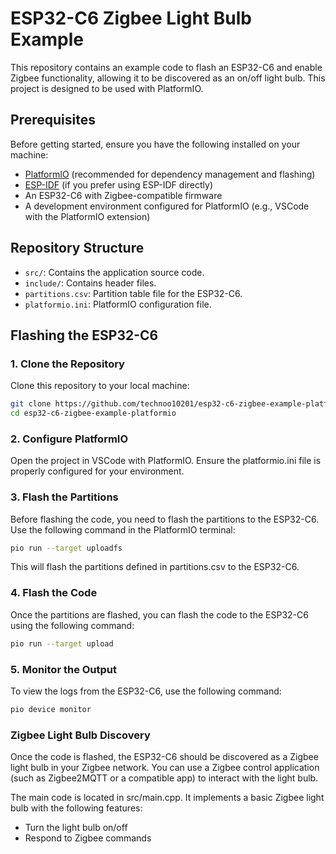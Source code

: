 # ESP32-C6 Zigbee Light Bulb Example

This repository contains an example code to flash an ESP32-C6 and enable Zigbee functionality, allowing it to be discovered as an on/off light bulb. This project is designed to be used with PlatformIO.

## Prerequisites

Before getting started, ensure you have the following installed on your machine:

- [PlatformIO](https://platformio.org/) (recommended for dependency management and flashing)
- [ESP-IDF](https://docs.espressif.com/projects/esp-idf/en/latest/esp32/get-started/index.html) (if you prefer using ESP-IDF directly)
- An ESP32-C6 with Zigbee-compatible firmware
- A development environment configured for PlatformIO (e.g., VSCode with the PlatformIO extension)

## Repository Structure

- `src/`: Contains the application source code.
- `include/`: Contains header files.
- `partitions.csv`: Partition table file for the ESP32-C6.
- `platformio.ini`: PlatformIO configuration file.

## Flashing the ESP32-C6

### 1. Clone the Repository

Clone this repository to your local machine:

```bash
git clone https://github.com/technoo10201/esp32-c6-zigbee-example-platformio
cd esp32-c6-zigbee-example-platformio
```

### 2. Configure PlatformIO

Open the project in VSCode with PlatformIO. Ensure the platformio.ini file is properly configured for your environment.

### 3. Flash the Partitions

Before flashing the code, you need to flash the partitions to the ESP32-C6.
Use the following command in the PlatformIO terminal:
```bash
pio run --target uploadfs
```

This will flash the partitions defined in partitions.csv to the ESP32-C6.

### 4. Flash the Code

Once the partitions are flashed, you can flash the code to the ESP32-C6 using the following command:
```bash
pio run --target upload
```

### 5. Monitor the Output

To view the logs from the ESP32-C6, use the following command:
```bash
pio device monitor
```

### Zigbee Light Bulb Discovery

Once the code is flashed, the ESP32-C6 should be discovered as a Zigbee light bulb in your Zigbee network.
You can use a Zigbee control application (such as Zigbee2MQTT or a compatible app) to interact with the light bulb.


The main code is located in src/main.cpp. It implements a basic Zigbee light bulb with the following features:

- Turn the light bulb on/off
- Respond to Zigbee commands
